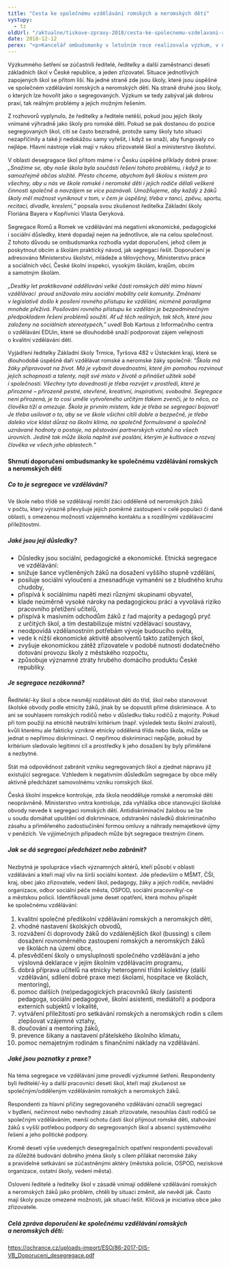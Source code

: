 ```yaml
---
title: "Cesta ke společnému vzdělávání romských a neromských dětí"
vystupy:
  - tz
oldUrl: "/aktualne/tiskove-zpravy-2018/cesta-ke-spolecnemu-vzdelavani-romskych-a-neromskych-deti"
date: 2018-12-12
perex: "<p>Kancelář ombudsmanky v letošním roce realizovala výzkum, v němž zjišťovala problémy škol, které mají zkušenost se vzděláváním romských žáků, jsou otevřené společnému vzdělávání nebo se snaží poskytovat kvalitní vzdělání všem bez ohledu na etnicitu. Na základě tohoto výzkumu ombudsmanka připravila sérii doporučení jednotlivým aktérům, kteří mohou zlepšit situaci romských dětí v českém vzdělávacím systému.</p>"
---
```


<!-- imported from the old website -->

<p style="line-height: 17.92px; font-size: 12.8px;">Výzkumného šetření se zúčastnili ředitelé, ředitelky a další zaměstnanci deseti základních škol v České republice, a jeden zřizovatel. Situace jednotlivých zapojených škol se přitom liší. Na jedné straně zde jsou školy, které jsou úspěšné ve společném vzdělávání romských a neromských dětí. Na straně druhé jsou školy, o kterých lze hovořit jako o segregovaných. Výzkum se tedy zabýval jak dobrou praxí, tak reálným problémy a jejich možným řešením.</p><p style="line-height: 17.92px; font-size: 12.8px;">Z rozhovorů vyplynulo, že ředitelky a ředitele netěší, pokud jsou jejich školy vnímané výhradně jako školy pro romské děti. Pokud se pak dostanou do pozice segregovaných škol, cítí se často bezradně, protože samy školy tuto situaci nezapříčinily a také ji nedokážou samy vyřešit, i když se snaží, aby fungovaly co nejlépe. Hlavní nástroje však mají v rukou zřizovatelé škol a ministerstvo školství.</p><p style="line-height: 17.92px; font-size: 12.8px;">V oblasti desegragace škol přitom máme i v Česku úspěšné příklady dobré praxe: <i>„Snažíme se, aby naše škola byla součástí řešení tohoto problému, i když je to samozřejmě občas složité. Přesto chceme, abychom byli školou s místem pro všechny, aby u nás ve škole romské i neromské děti i jejich rodiče dělali veškeré činnosti společně a navzájem se více poznávali. Umožňujeme, aby každý z žáků školy měl možnost vyniknout v tom, v čem je úspěšný, třeba v tanci, zpěvu, sportu, recitaci, divadle, kreslení,“</i> popsala svou zkušenost ředitelka Základní školy Floriána Bayera v Kopřivnici Vlasta Geryková.</p><p style="line-height: 17.92px; font-size: 12.8px;">Segregace Romů a Romek ve vzdělávání má negativní ekonomické, pedagogické i sociální důsledky, které dopadají nejen na jednotlivce, ale na celou společnost. Z tohoto důvodu se ombudsmanka rozhodla vydat doporučení, jehož cílem je poskytnout obcím a školám praktický návod, jak segregaci řešit. Doporučení je adresováno Ministerstvu školství, mládeže a tělovýchovy, Ministerstvu práce a sociálních věcí, České školní inspekci, vysokým školám, krajům, obcím a samotným školám.</p><p style="line-height: 17.92px; font-size: 12.8px;"><i>„Desítky let praktikované oddělování velké části romských dětí mimo hlavní vzdělávací  proud snižovalo míru sociální mobility celé komunity. Změnami v legislativě došlo k posílení rovného přístupu ke vzdělání, nicméně paradigma mnohde přežívá. Posilování rovného přístupu ke vzdělání je bezpodmínečným předpokladem řešení problémů soužití. Ať už těch reálných, tak těch, které jsou založeny na sociálních stereotypech,”</i> uvedl Bob Kartous z Informačního centra o vzdělávání EDUin, které se dlouhodobě snaží podporovat zájem veřejnosti o kvalitní vzdělávání dětí.</p><p style="line-height: 17.92px; font-size: 12.8px;">Vyjádření ředitelky Základní školy Trmice, Tyršova 482 v Ústeckém kraji, které se dlouhodobě úspěšně daří vzdělávat romské a neromské žáky společně: <i>&quot;Škola má žáky připravovat na život. Má je vybavit dovednostmi, které jim pomohou rozvinout jejich schopnosti a talenty, najít své místo v životě a přinášet užitek sobě i společnosti. Všechny tyto dovednosti je třeba rozvíjet v prostředí, které je přirozené – přirozeně pestré, otevřené, kreativní, inspirativní, svobodné. Segregace není přirozená, je to cosi uměle vytvořeného určitým tlakem zvenčí, je to něco, co člověka tíží a omezuje. Škola je prvním místem, kde je třeba se segregací bojovat! Je třeba usilovat o to, aby se ve škole všichni cítili dobře a bezpečně, je třeba daleko více klást důraz na školní klima, na společně formulované a společně uznávané hodnoty a postoje, na pěstování partnerských vztahů na všech úrovních. Jedině tak může škola naplnit své poslání, kterým je kultivace a rozvoj člověka ve všech jeho oblastech.“</i></p><h4><span style="font-size: 1em;">Shrnutí doporučení ombudsmanky ke společnému vzdělávání romských a neromských dětí</span></h4><h5><b>Co to je segregace ve vzdělávání?</b></h5><p style="line-height: 17.92px; font-size: 12.8px;">Ve škole nebo třídě se vzdělávají romští žáci odděleně od neromských žáků v počtu, který výrazně převyšuje jejich poměrné zastoupení v celé populaci či dané oblasti, s omezenou možností vzájemného kontaktu a s rozdílnými vzdělávacími příležitostmi.</p><h5><b>Jaké jsou její důsledky?</b></h5><p style="line-height: 17.92px; font-size: 12.8px;"></p><ul><li>Důsledky jsou sociální, pedagogické a ekonomické. Etnická segregace ve vzdělávání:</li><li>snižuje šance vyčleněných žáků na dosažení vyššího stupně vzdělání,</li><li>posiluje sociální vyloučení a znesnadňuje vymanění se z bludného kruhu chudoby,</li><li>přispívá k sociálnímu napětí mezi různými skupinami obyvatel,</li><li>klade neúměrně vysoké nároky na pedagogickou práci a vyvolává riziko pracovního přetížení učitelů,</li><li>přispívá k masivním odchodům žáků z řad majority a pedagogů pryč z určitých škol, a tím destabilizuje místní vzdělávací soustavy,</li><li>neodpovídá vzdělanostním potřebám vývoje budoucího světa,</li><li>vede k nižší ekonomické aktivitě absolventů takto zatížených škol,</li><li>zvyšuje ekonomickou zátěž zřizovatele v podobě nutnosti dodatečného dotování provozu školy z městského rozpočtu,</li><li>způsobuje významné ztráty hrubého domácího produktu České republiky.</li></ul><p style="line-height: 17.92px; font-size: 12.8px;"></p><h5><b>Je segregace nezákonná?</b></h5><p style="line-height: 17.92px; font-size: 12.8px;">Ředitelé/-ky škol a obce nesmějí rozdělovat děti do tříd, škol nebo stanovovat školské obvody podle etnicity žáků, jinak by se dopustili přímé diskriminace. A to ani se souhlasem romských rodičů nebo v důsledku tlaku rodičů z majority. Pokud při tom použijí na etnicitě neutrální kritérium (např. výsledek testu školní zralosti), kvůli kterému ale fakticky vznikne etnicky oddělená třída nebo škola, může se jednat o nepřímou diskriminaci. O nepřímou diskriminaci nepůjde, pokud by kritérium sledovalo legitimní cíl a prostředky k jeho dosažení by byly přiměřené a nezbytné.</p><p style="line-height: 17.92px; font-size: 12.8px;">Stát má odpovědnost zabránit vzniku segregovaných škol a zjednat nápravu již existující segregace. Vzhledem k negativním důsledkům segregace by obce měly aktivně předcházet samovolnému vzniku romských škol.</p><p style="line-height: 17.92px; font-size: 12.8px;">Česká školní inspekce kontroluje, zda škola neodděluje romské a neromské děti neoprávněně. Ministerstvo vnitra kontroluje, zda vyhláška obce stanovující školské obvody nevede k segregaci romských dětí. Antidiskriminační žalobou se lze u soudu domáhat upuštění od diskriminace, odstranění následků diskriminačního zásahu a přiměřeného zadostiučinění formou omluvy a náhrady nemajetkové újmy v penězích. Ve výjimečných případech může být segregace trestným činem.</p><h5>Jak se dá segregaci předcházet nebo zabránit?</h5><p style="line-height: 17.92px; font-size: 12.8px;">Nezbytná je spolupráce všech významných aktérů, kteří působí v oblasti vzdělávání a kteří mají vliv na širší sociální kontext. Jde především o MŠMT, ČŠI, kraj, obec jako zřizovatele, vedení škol, pedagogy, žáky a jejich rodiče, nevládní organizace, odbor sociální péče města, OSPOD, sociální pracovníky/-ce a městskou policii. Identifikovali jsme deset opatření, která mohou přispět ke společnému vzdělávání:</p><p style="line-height: 17.92px; font-size: 12.8px;"></p><ol><li>kvalitní společné předškolní vzdělávání romských a neromských dětí,</li><li>vhodné nastavení školských obvodů,</li><li>rozvážení či doprovody žáků do vzdálenějších škol (bussing) s cílem dosažení rovnoměrného zastoupení romských a neromských žáků ve školách na území obce,</li><li>přesvědčení školy o smysluplnosti společného vzdělávání a jeho výslovná deklarace v jejím školním vzdělávacím programu,</li><li>dobrá příprava učitelů na etnicky heterogenní třídní kolektivy (další vzdělávání, sdílení dobré praxe mezi školami, hospitace ve školách, mentoring),</li><li>pomoc dalších (ne)pedagogických pracovníků školy (asistenti pedagoga, sociální pedagogové, školní asistenti, mediátoři) a podpora externích subjektů v lokalitě,</li><li>vytváření příležitostí pro setkávání romských a neromských rodin s cílem zlepšovat vzájemné vztahy,</li><li>doučování a mentoring žáků,</li><li>prevence šikany a nastavení přátelského školního klimatu,</li><li>pomoc nemajetným rodinám s finančními náklady na vzdělávání.</li></ol><p style="line-height: 17.92px; font-size: 12.8px;"></p><h5>Jaké jsou poznatky z praxe?</h5><p style="line-height: 17.92px; font-size: 12.8px;">Na téma segregace ve vzdělávání jsme provedli výzkumné šetření. Respondenty byli ředitelé/-ky a další pracovníci deseti škol, kteří mají zkušenost se společným/odděleným vzděláváním romských a neromských žáků.</p><p style="line-height: 17.92px; font-size: 12.8px;">Respondenti za hlavní příčiny segregovaného vzdělávání označili segregaci v bydlení, nečinnost nebo nevhodný zásah zřizovatele, nesouhlas části rodičů se společným vzděláváním, menší ochotu části škol přijmout romské děti, stahování žáků s vyšší potřebou podpory do segregovaných škol a absenci systémového řešení a jeho politické podpory.</p><p style="line-height: 17.92px; font-size: 12.8px;">Kromě deseti výše uvedených desegregačních opatření respondenti považovali za důležité budování dobrého jména školy s cílem přilákat neromské žáky a pravidelné setkávání se zúčastněnými aktéry (městská policie, OSPOD, neziskové organizace, ostatní školy, vedení města).</p><p style="line-height: 17.92px; font-size: 12.8px;">Oslovení ředitelé a ředitelky škol v zásadě vnímají oddělené vzdělávání romských a neromských žáků jako problém, chtěli by situaci změnit, ale nevědí jak. Často mají školy pouze omezené možnosti, jak situaci řešit. Klíčová je iniciativa obce jako zřizovatele.</p><h5>Celá zpráva doporučení <span style="font-size: 1em;">ke společnému vzdělávání romských a neromských dětí:</span></h5><p style="line-height: 17.92px; font-size: 12.8px;"><a href="https://ochrance.cz/uploads-import/ESO/86-2017-DIS-VB_Doporuceni_desegregace.pdf" target="_blank">https://ochrance.cz/uploads-import/ESO/86-2017-DIS-VB_Doporuceni_desegregace.pdf</a></p>

